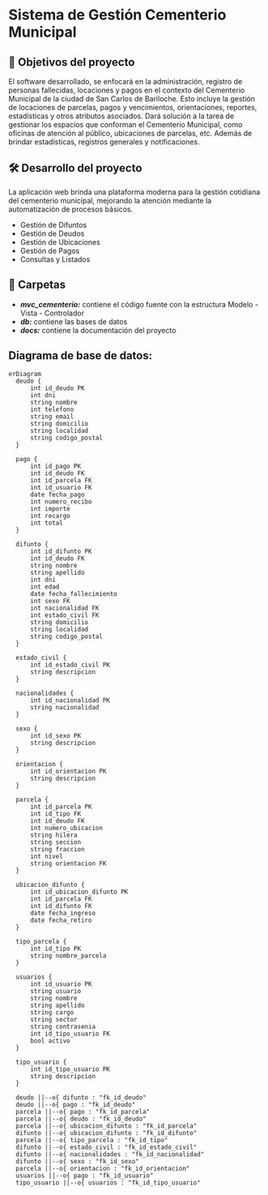 # Sistema de Gestión Cementerio Municipal

  ## :memo: Objetivos del proyecto

  El software desarrollado, se enfocará en la administración, registro de personas fallecidas, locaciones y pagos en el contexto del Cementerio Municipal de la ciudad de San Carlos de Bariloche. Esto incluye la gestión de locaciones de parcelas, pagos y vencimientos, orientaciones, reportes, estadísticas y otros atributos asociados.
  Dará solución a la tarea de gestionar los espacios que conforman el Cementerio Municipal, como oficinas de atención al público, ubicaciones de parcelas, etc. Además de brindar estadísticas, registros generales y notificaciones.
  
  ## :hammer_and_wrench: Desarrollo del proyecto

  La aplicación web brinda una plataforma moderna para la gestión cotidiana del cementerio municipal, mejorando la atención mediante la automatización de procesos básicos.

  - Gestión de Difuntos
  - Gestión de Deudos
  - Gestión de Ubicaciones
  - Gestión de Pagos
  - Consultas y Listados

  ## :file_folder: Carpetas 

   - ***mvc_cementerio:*** contiene el código fuente con la estructura Modelo - Vista - Controlador
   - ***db:*** contiene las bases de datos 
   - ***docs:*** contiene la documentación del proyecto
  
  ## Diagrama de base de datos:
  ```mermaid
erDiagram
    deudo {
        int id_deudo PK
        int dni
        string nombre
        int telefono
        string email
        string domicilio
        string localidad
        string codigo_postal
    }

    pago {
        int id_pago PK
        int id_deudo FK
        int id_parcela FK
        int id_usuario FK
        date fecha_pago
        int numero_recibo
        int importe
        int recargo
        int total 
    }

    difunto {
        int id_difunto PK
        int id_deudo FK
        string nombre
        string apellido
        int dni
        int edad
        date fecha_fallecimiento
        int sexo FK
        int nacionalidad FK
        int estado_civil FK
        string domicilio
        string localidad
        string codigo_postal
    }

    estado_civil {
        int id_estado_civil PK
        string descripcion
    }

    nacionalidades {
        int id_nacionalidad PK
        string nacionalidad
    }

    sexo {
        int id_sexo PK
        string descripcion
    }

    orientacion {
        int id_orientacion PK
        string descripcion
    }

    parcela {
        int id_parcela PK
        int id_tipo FK
        int id_deudo FK
        int numero_ubicacion
        string hilera
        string seccion
        string fraccion
        int nivel
        string orientacion FK
    }

    ubicacion_difunto {
        int id_ubicacion_difunto PK
        int id_parcela FK
        int id_difunto FK
        date fecha_ingreso
        date fecha_retiro
    }

    tipo_parcela {
        int id_tipo PK
        string nombre_parcela
    }

    usuarios {
        int id_usuario PK
        string usuario
        string nombre
        string apellido
        string cargo
        string sector
        string contrasenia
        int id_tipo_usuario FK
        bool activo
    }

    tipo_usuario {
        int id_tipo_usuario PK
        string descripcion
    }

    deudo ||--o{ difunto : "fk_id_deudo"
    deudo ||--o{ pago : "fk_id_deudo"
    parcela ||--o{ pago : "fk_id_parcela"
    parcela ||--o{ deudo : "fk_id_deudo"
    parcela ||--o{ ubicacion_difunto : "fk_id_parcela"
    difunto ||--o{ ubicacion_difunto : "fk_id_difunto"
    parcela ||--o{ tipo_parcela : "fk_id_tipo"
    difunto ||--o{ estado_civil : "fk_id_estado_civil"
    difunto ||--o{ nacionalidades : "fk_id_nacionalidad"
    difunto ||--o{ sexo : "fk_id_sexo"
    parcela ||--o{ orientacion : "fk_id_orientacion"
    usuarios ||--o{ pago : "fk_id_usuario"
    tipo_usuario ||--o{ usuarios : "fk_id_tipo_usuario"
```

